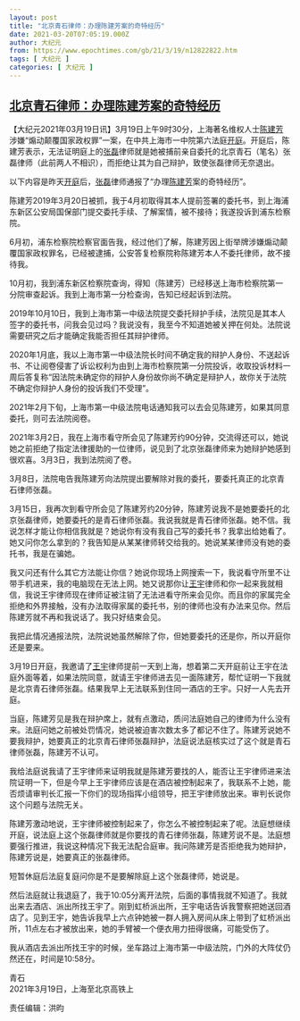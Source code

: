 ```yaml
---
layout: post
title: "北京青石律师：办理陈建芳案的奇特经历"
date: 2021-03-20T07:05:19.000Z
author: 大纪元
from: https://www.epochtimes.com/gb/21/3/19/n12822822.htm
tags: [ 大纪元 ]
categories: [ 大纪元 ]
---
```

<!--1616223919000-->
[北京青石律师：办理陈建芳案的奇特经历](https://www.epochtimes.com/gb/21/3/19/n12822822.htm)
------

<div>
<p>【大纪元2021年03月19日讯】3月19日上午9时30分，上海著名维权人士<a href="https://www.epochtimes.com/gb/tag/%E9%99%88%E5%BB%BA%E8%8A%B3.html">陈建芳</a>涉嫌“煽动颠覆国家政权罪”一案，在中共上海市一中院第六法庭<a href="https://www.epochtimes.com/gb/tag/%E5%BC%80%E5%BA%AD.html">开庭</a>。开庭后，陈建芳表示，无法证明庭上的<a href="https://www.epochtimes.com/gb/tag/%E5%BC%A0%E7%A3%8A.html">张磊</a>律师就是她被捕前亲自委托的北京青石（笔名）张磊律师（此前两人不相识），而拒绝让其为自己辩护，致使张磊律师无奈退出。</p><p>以下内容是昨天<a href="https://www.epochtimes.com/gb/tag/%E5%BC%80%E5%BA%AD.html">开庭</a>后，<a href="https://www.epochtimes.com/gb/tag/%E5%BC%A0%E7%A3%8A.html">张磊</a>律师通报了“办理<a href="https://www.epochtimes.com/gb/tag/%E9%99%88%E5%BB%BA%E8%8A%B3.html">陈建芳</a>案的奇特经历”。</p><p>陈建芳2019年3月20日被抓，我于4月初取得其本人提前签署的委托书，到上海浦东新区公安局国保部门提交委托手续、了解案情，被不接待；我遂投诉到浦东检察院。</p><p>6月初，浦东检察院检察官面告我，经过他们了解，陈建芳因上街举牌涉嫌煽动颠覆国家政权罪名，已经被逮捕，公安答复检察院称陈建芳本人不委托律师，故不接待我。</p><p>10月初，我到浦东新区检察院查询，得知（陈建芳）已经移送上海市检察院第一分院审查起诉。我到上海市第一分检查询，告知已经起诉到法院。</p><p>2019年10月10日，我到上海市第一中级法院提交委托辩护手续，法院见是其本人签字的委托书，问我会见过吗？我说没有，我至今不知道她被关押在何处。法院说需要研究之后才能确定我能否担任其辩护律师。</p><p>2020年1月底，我以上海市第一中级法院长时间不确定我的辩护人身份、不送起诉书、不让阅卷侵害了诉讼权利为由到上海市检察院第一分院投诉，收取投诉材料一周后答复称“因法院未确定你的辩护人身份故你尚不确定是辩护人，故你关于法院不确定你辩护人身份的投诉我们不受理”。</p><p>2021年2月下旬，上海市第一中级法院电话通知我可以去会见陈建芳，如果其同意委托，则可去法院阅卷。</p><p>2021年3月2日，我在上海市看守所会见了陈建芳约90分钟，交流得还可以，她说她之前拒绝了指定法律援助的一位律师，说见到了北京张磊律师来为她辩护她感到很欢喜。3月3日，我到法院阅了卷。</p><p>3月8日，法院电告我陈建芳向法院提出要解除对我的委托，要委托真正的北京青石律师张磊。</p><p>3月15日，我再次到看守所会见了陈建芳约20分钟，陈建芳说我不是她要委托的北京张磊律师，她要委托的是青石律师张磊。我说我就是青石律师张磊。她不信。我说怎样才能让你相信我就是？她说你有没有我自己写的委托书？我拿出给她看了。她又问你怎么拿到的？我告知是从某某律师转交给我的。她说某某律师没有她的委托书，我是在骗她。</p><p>我又问还有什么其它方法能让你信？她说你现场上网搜索一下，我说看守所里不让带手机进来，我的电脑现在无法上网。她又说那你让<a href="https://www.epochtimes.com/gb/tag/%E7%8E%8B%E5%AE%87.html">王宇</a>律师和你一起来我就相信，我说王宇律师现在律师证被注销了无法进看守所来会见你。而且你的家属完全拒绝和外界接触，没有办法取得家属的委托书，别的律师也没有办法来见你。然后陈建芳就不再和我说话了。我只好结束会见。</p><p>我把此情况通报法院，法院说她虽然解除了你，但她要委托的还是你，所以开庭你还是要来。</p><p>3月19日开庭，我邀请了<a href="https://www.epochtimes.com/gb/tag/%E7%8E%8B%E5%AE%87.html">王宇</a>律师提前一天到上海，想着第二天开庭前让王宇在法庭外面等着，如果法院同意，就请王宇律师进去见一面陈建芳，帮忙证明一下我就是北京青石律师张磊。结果我早上无法联系到住同一酒店的王宇。只好一人先去开庭。</p><p>当庭，陈建芳见是我在辩护席上，就有点激动，质问法庭她自己的律师为什么没有来。法庭问她之前被处罚情况，她说被迫害次数太多了都记不住了。陈建芳说她不要我辩护，她要真正的北京青石律师张磊辩护，法庭说法庭核实过了这个就是青石律师张磊，陈建芳不认可。</p><p>我给法庭说我请了王宇律师来证明我就是陈建芳要找的人，能否让王宇律师进来法院证明一下，但是今早上王宇律师应该是在酒店被控制起来了，我联系不上她，能否烦请审判长汇报一下你们的现场指挥小组领导，把王宇律师放出来。审判长说你这个问题与法院无关。</p><p>陈建芳激动地说，王宇律师被控制起来了，你怎么不被控制起来了呢。法庭想继续开庭，说法庭上这个张磊律师就是你要找的青石律师张磊，陈建芳说不是。法庭想要强行推进，我说这种情况下我无法配合庭审。我问陈建芳是否拒绝我为她辩护，陈建芳说是，她要真正的张磊律师。</p><p>短暂休庭后法庭复庭问你是不是要解除庭上这个张磊律师，她说是。</p><p>然后法庭就让我退庭了，我于10:05分离开法院，后面的事情我就不知道了。我就出来去酒店、派出所找王宇了。刚到虹桥派出所，王宇电话告诉我警察把她送回酒店了。见到王宇，她告诉我早上六点钟她被一群人拥入房间从床上带到了虹桥派出所，11点左右才被放出来，她的手臂被一个便衣用力扭得很痛，可能受伤了。</p><p>我从酒店去派出所找王宇的时候，坐车路过上海市第一中级法院，门外的大阵仗仍然还在，时间是10:58分。</p><p>青石<br />2021年3月19日，上海至北京高铁上</p><p>责任编辑：洪昀</p>
</div>
